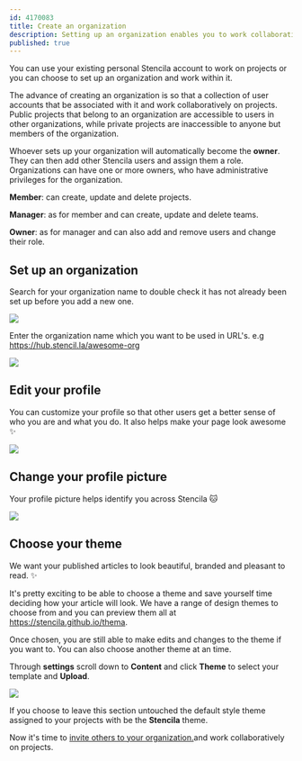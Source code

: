 ```yaml
---
id: 4170083
title: Create an organization
description: Setting up an organization enables you to work collaboratively with your colleagues
published: true
---
```

You can use your existing personal Stencila account to work on projects or you can choose to set up an organization and work within it. 

The advance of creating an organization is so that a collection of user accounts that be associated with it and work collaboratively on projects. Public projects that belong to an organization are accessible to users in other organizations, while private projects are inaccessible to anyone but members of the organization.

Whoever sets up your organization will automatically become the **owner**. They can then add other Stencila users and assign them a role. Organizations can have one or more owners, who have administrative privileges for the organization. 

**Member**:  can create, update and delete projects.

**Manager**: as for member and can create, update and delete teams.

**Owner**: as for manager and can also add and remove users and change their role.

## Set up an organization    

Search for your organization name to double check it has not already been set up before you add a new one. 

![](http://stencila.github.io/hub/manager/snaps/org-search.png)

Enter the organization name which you want to be used in URL's. e.g https://hub.stencil.la/awesome-org

![](http://stencila.github.io/hub/manager/snaps/org-new-name-field.png)

## Edit your profile

You can customize your profile so that other users get a better sense of who you are and what you do. It also helps make your page look awesome :sparkles:

![](http://stencila.github.io/hub/manager/snaps/org-new-profile-fields.png)

## Change your profile picture
Your profile picture helps identify you across Stencila :cat:

![](http://stencila.github.io/hub/manager/snaps/org-settings-image-form.png)

## Choose your theme
We want your published articles to look beautiful, branded and pleasant to read. :sparkles: 

It's pretty exciting to be able to choose a theme and save yourself time deciding how your article will look. We have a range of design themes to choose from and you can preview them all at https://stencila.github.io/thema. 

Once chosen, you are still able to make edits and changes to the theme if you want to. You can also choose another theme at an time. 

Through **settings** scroll down to **Content** and click **Theme** to select your template and **Upload**.  

![](http://stencila.github.io/hub/manager/snaps/org-settings-theme-field.png)

If you choose to leave this section untouched the default style theme assigned to your projects with be the **Stencila** theme. 

Now it's time to [invite others to your organization.](./manage-organization-users.md)and work collaboratively on projects.
